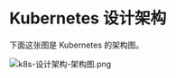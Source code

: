 # Kubernetes 设计架构

下面这张图是 Kubernetes 的架构图。

![k8s-设计架构-架构图.png](https://cnymw.github.io/GolangStudy/docs/img/k8s-设计架构-架构图.png)
